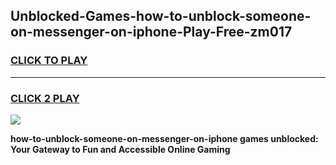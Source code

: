 
## Unblocked-Games-how-to-unblock-someone-on-messenger-on-iphone-Play-Free-zm017
<h3>
<a href="https://premium76.site?title=how-to-unblock-someone-on-messenger-on-iphone&ref=19M">CLICK TO PLAY</a></h3>
<hr>

<h3>
<a href="https://premium76.site?title=how-to-unblock-someone-on-messenger-on-iphone&ref=19M">CLICK 2 PLAY</a>
  
</h3>

<a href="https://premium76.site?title=how-to-unblock-someone-on-messenger-on-iphone&ref=19M"><img src="https://clearcache.store/games.png"></a>


**how-to-unblock-someone-on-messenger-on-iphone games unblocked: Your Gateway to Fun and Accessible Online Gaming**
